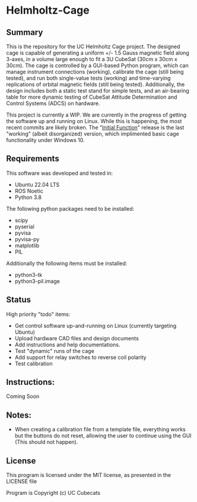 # Helmholtz-Cage

## Summary
This is the repository for the UC Helmholtz Cage project. The designed cage is capable of generating a uniform +/- 1.5 Gauss magnetic field along 3-axes, in a volume large enough to fit a 3U CubeSat (30cm x 30cm x 30cm). The cage is controlled by a GUI-based Python program, which can manage instrument connections (working), calibrate the cage (still being tested), and run both single-value tests (working) and time-varying replications of orbital magnetic fields (still being tested). Additionally, the design includes both a static test stand for simple tests, and an air-bearing table for more dynamic testing of CubeSat Attitude Determination and Control Systems (ADCS) on hardware.

This project is currently a WIP. We are currently in the progress of getting the software up and running on Linux.  While this is happening, the most recent commits are likely broken. The "[Initial Function](https://github.com/uccubecats/Helmholtz-Cage/releases/tag/v0.9)" release is the last "working" (albeit disorganized) version, which implimented basic cage functionality under Windows 10.

## Requirements
This software was developed and tested in:

 - Ubuntu 22.04 LTS
 - ROS Noetic
 - Python 3.8

The following python packages need to be installed:

 - scipy
 - pyserial
 - pyvisa
 - pyvisa-py
 - matplotlib
 - PIL

Additionally the following items must be installed:

 - python3-tk
 - python3-pil.image

## Status
High priority "todo" items: 
 - Get control software up-and-running on Linux (currently targeting Ubuntu)
 - Upload hardware CAD files and design documents
 - Add instructions and help documentations.
 - Test "dynamic" runs of the cage
 - Add support for relay switches to reverse coil polarity
 - Test calibration

## Instructions:
Coming Soon

## Notes:
 - When creating a calibration file from a template file, everything works but the buttons do not reset, allowing the user to continue using the GUI (This should not happen).

## License
This program is licensed under the MIT license, as presented in the LICENSE file

Program is Copyright (c) UC Cubecats
